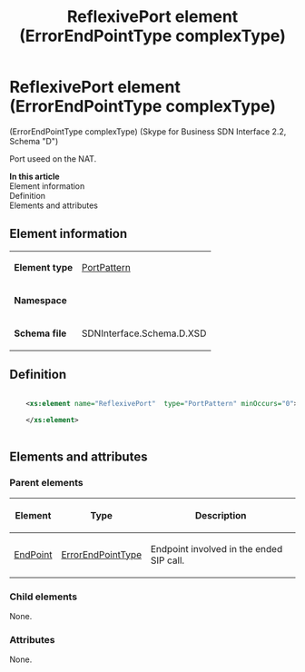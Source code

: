 ﻿---
title: ReflexivePort element (ErrorEndPointType complexType)
description: Describes the Schema D iteration of the ReflexivePort element and provides the element's definition, parent element, and information.
TOCTitle: ReflexivePort element (ErrorEndPointType complexType)
ms:assetid: d02466d3-5c80-99a6-19c2-551066cd9dbf
ms:mtpsurl: https://msdn.microsoft.com/library/Mt170971(v=office.16)
ms:contentKeyID: 65855546
ms.date: 08/24/2015
mtps_version: v=office.16
dev_langs:
- xml
---

# ReflexivePort element (ErrorEndPointType complexType)

(ErrorEndPointType complexType) (Skype for Business SDN Interface 2.2, Schema "D")

Port useed on the NAT.


**In this article**  
Element information  
Definition  
Elements and attributes  

## Element information

<table>
<tbody>
<tr class="odd">
<td><p><strong>Element type</strong></p></td>
<td><p><a href="portpattern-simpletype-skype-for-business-sdn-interface-2-2-schema-d.md">PortPattern</a></p></td>
</tr>
<tr class="even">
<td><p><strong>Namespace</strong></p></td>
<td><p></p></td>
</tr>
<tr class="odd">
<td><p><strong>Schema file</strong></p></td>
<td><p>SDNInterface.Schema.D.XSD</p></td>
</tr>
</tbody>
</table>


## Definition

```xml

    <xs:element name="ReflexivePort"  type="PortPattern" minOccurs="0">
    
    </xs:element>
  
```

## Elements and attributes

### Parent elements

<table>
<thead>
<tr class="header">
<th><p>Element</p></th>
<th><p>Type</p></th>
<th><p>Description</p></th>
</tr>
</thead>
<tbody>
<tr class="odd">
<td><p><a href="endpoint-element-errortype-complextype-skype-for-business-sdn-interface-2-2-schema-d.md">EndPoint</a></p></td>
<td><p><a href="errorendpointtype-complextype-skype-for-business-sdn-interface-2-2-schema-d.md">ErrorEndPointType</a></p></td>
<td><p>Endpoint involved in the ended SIP call.</p></td>
</tr>
</tbody>
</table>


### Child elements

None.

### Attributes

None.

